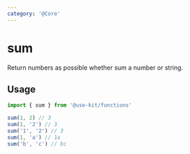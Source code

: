 ```yaml
---
category: '@Core'
---
```


# sum

Return numbers as possible whether sum  a number or string.

## Usage

```ts
import { sum } from '@use-kit/functions'

sum(1, 2) // 3
sum(1, '2') // 3
sum('1', '2') // 3
sum(1, 'a') // 1a
sum('b', 'c') // bc
```

